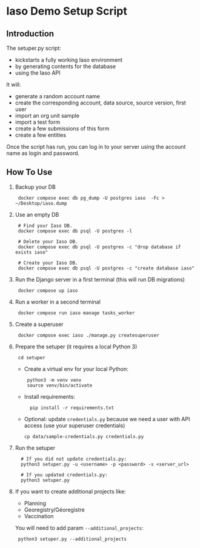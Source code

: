 # Iaso Demo Setup Script

## Introduction

The setuper.py script:

- kickstarts a fully working Iaso environment
- by generating contents for the database
- using the Iaso API

It will:

- generate a random account name
- create the corresponding account, data source, source version, first user 
- import an org unit sample 
- import a test form
- create a few submissions of this form 
- create a few entities

Once the script has run, you can log in to your server using the account name as login and password. 

## How To Use

1. Backup your DB

        docker compose exec db pg_dump -U postgres iaso  -Fc > ~/Desktop/iaso.dump

1. Use an empty DB

        # Find your Iaso DB.
        docker compose exec db psql -U postgres -l

        # Delete your Iaso DB.
        docker compose exec db psql -U postgres -c "drop database if exists iaso"

        # Create your Iaso DB.
        docker compose exec db psql -U postgres -c "create database iaso"

1. Run the Django server in a first terminal (this will run DB migrations)

        docker compose up iaso

1. Run a worker in a second terminal

        docker compose run iaso manage tasks_worker

1. Create a superuser

        docker compose exec iaso ./manage.py createsuperuser

1. Prepare the setuper (it requires a local Python 3)

        cd setuper

    - Create a virtual env for your local Python:

           python3 -m venv venv
           source venv/bin/activate

   - Install requirements:

           pip install -r requirements.txt

    - Optional: update `credentials.py` because we need a user with API access (use your superuser credentials)

          cp data/sample-credentials.py credentials.py

1. Run the setuper

         # If you did not update credentials.py:
         python3 setuper.py -u <username> -p <password> -s <server_url>

         # If you updated credentials.py:
         python3 setuper.py

2. If you want to create additional projects like:
      - Planning
      - Georegistry/Géoregistre
      - Vaccination

    You will need to add param `--additional_projects`:

        python3 setuper.py --additional_projects